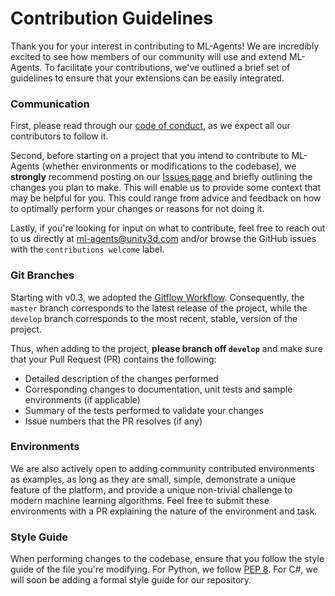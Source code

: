 # Contribution Guidelines

Thank you for your interest in contributing to ML-Agents! We are incredibly
excited to see how members of our community will use and extend ML-Agents.
To facilitate your contributions, we've outlined a brief set of guidelines
to ensure that your extensions can be easily integrated.

### Communication

First, please read through our [code of conduct](CODE_OF_CONDUCT.md), 
as we expect all our contributors to follow it.

Second, before starting on a project that you intend to contribute
to ML-Agents (whether environments or modifications to the codebase), 
we **strongly** recommend posting on our 
[Issues page](https://github.com/Unity-Technologies/ml-agents/issues) and
briefly outlining the changes you plan to make. This will enable us to provide
some context that may be helpful for you. This could range from advice and 
feedback on how to optimally perform your changes or reasons for not doing it.

Lastly, if you're looking for input on what to contribute, feel free to
reach out to us directly at ml-agents@unity3d.com and/or browse the GitHub
issues with the `contributions welcome` label.

### Git Branches

Starting with v0.3, we adopted the 
[Gitflow Workflow](http://nvie.com/posts/a-successful-git-branching-model/).
Consequently, the `master` branch corresponds to the latest release of 
the project, while the `develop` branch corresponds to the most recent, stable,
version of the project.

Thus, when adding to the project, **please branch off `develop`**
and make sure that your Pull Request (PR) contains the following:
* Detailed description of the changes performed
* Corresponding changes to documentation, unit tests and sample environments 
(if applicable)
* Summary of the tests performed to validate your changes
* Issue numbers that the PR resolves (if any)

### Environments

We are also actively open to adding community contributed environments as 
examples, as long as they are small, simple, demonstrate a unique feature of 
the platform, and provide a unique non-trivial challenge to modern 
machine learning algorithms. Feel free to submit these environments with a
PR explaining the nature of the environment and task. 

### Style Guide

When performing changes to the codebase, ensure that you follow the style
guide of the file you're modifying. For Python, we follow 
[PEP 8](https://www.python.org/dev/peps/pep-0008/). For C#, we will soon be
adding a formal style guide for our repository.
